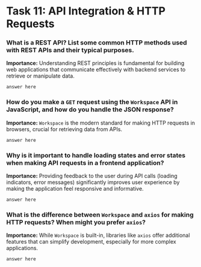 # Task 11: API Integration & HTTP Requests

### What is a REST API? List some common HTTP methods used with REST APIs and their typical purposes.

**Importance:** Understanding REST principles is fundamental for building web applications that communicate effectively with backend services to retrieve or manipulate data.

```
answer here
```

### How do you make a `GET` request using the `Workspace` API in JavaScript, and how do you handle the JSON response?

**Importance:** `Workspace` is the modern standard for making HTTP requests in browsers, crucial for retrieving data from APIs.

```
answer here
```

### Why is it important to handle loading states and error states when making API requests in a frontend application?

**Importance:** Providing feedback to the user during API calls (loading indicators, error messages) significantly improves user experience by making the application feel responsive and informative.

```
answer here
```

### What is the difference between `Workspace` and `axios` for making HTTP requests? When might you prefer `axios`?

**Importance:** While `Workspace` is built-in, libraries like `axios` offer additional features that can simplify development, especially for more complex applications.

```
answer here
```
